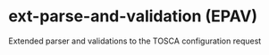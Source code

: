 # ext-parse-and-validation (EPAV)
Extended parser and validations to the TOSCA configuration request
